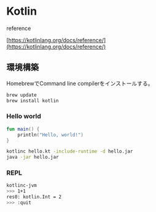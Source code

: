 # Kotlin

reference

[https://kotlinlang.org/docs/reference/](https://kotlinlang.org/docs/reference/)

## 環境構築

HomebrewでCommand line compilerをインストールする。

```sh
brew update
brew install kotlin
```

### Hello world

```kotlin
fun main() {
    println("Hello, world!")
}
```

```sh
kotlinc hello.kt -include-runtime -d hello.jar
java -jar hello.jar
```

### REPL

```sh
kotlinc-jvm
>>> 1+1
res0: kotlin.Int = 2
>>> :quit
```
